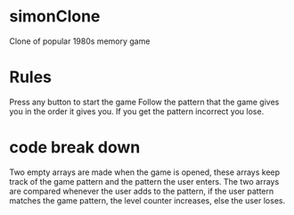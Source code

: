# simonClone
Clone of popular 1980s memory game

# Rules
Press any button to start the game
Follow the pattern that the game gives you in the order it gives you.
If you get the pattern incorrect you lose.

# code break down
Two empty arrays are made when the game is opened, these arrays keep track of the game pattern and the pattern the user enters.
The two arrays are compared whenever the user adds to the pattern, if the user pattern matches the game pattern, the level counter increases, else the user loses.
